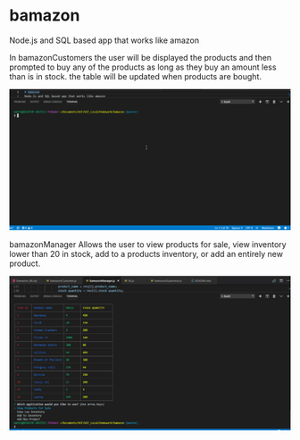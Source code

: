 # bamazon
Node.js and SQL based app that works like amazon

In bamazonCustomers the user will be displayed the products and then prompted to buy any of the products as long as they buy an amount less than is in stock. the table will be updated when products are bought.

![gif1](images/gif1.gif?raw=true "gif1")

bamazonManager Allows the user to view products for sale, view inventory lower than 20 in stock, add to a products inventory, or add an entirely new product.

![gif2](images/gif2.gif?raw=true "gif2")